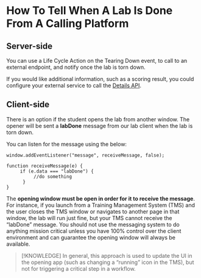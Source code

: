 # How To Tell When A Lab Is Done From A Calling Platform

## Server-side

You can use a Life Cycle Action on the Tearing Down event, to call to an external endpoint, and notify once the lab is torn down. 

If you would like additional information, such as a scoring result, you could configure your external service to call the [Details API](../lod/lod-api/lod-api-details.md).


## Client-side

There is an option if the student opens the lab from another window. The opener will be sent a **labDone** message from our lab client when the lab is torn down. 

You can listen for the message using the below:

```
window.addEventListener("message", receiveMessage, false);

function receiveMessage(e) {
     if (e.data === "labDone") {
          //do something
      }
}
```

The **opening window must be open in order for it to receive the message**. For instance, if you launch from a Training Management System (TMS) and the user closes the TMS window or navigates to another page in that window, the lab will run just fine, but your TMS cannot receive the “labDone” message. You should not use the messaging system to do anything mission critical unless you have 100% control over the client environment and can guarantee the opening window will always be available. 

>[!KNOWLEDGE] In general, this approach is used to update the UI in the opening app (such as changing a “running” icon in the TMS), but not for triggering a critical step in a workflow.
